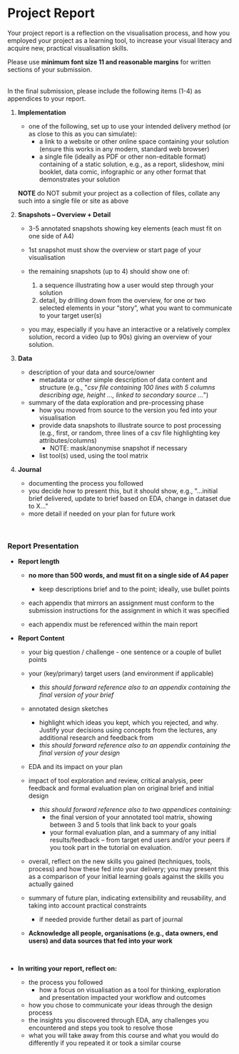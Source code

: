 # Project Report

Your project report is a reflection on the visualisation process, and how you employed your project as a learning tool, to increase your visual literacy and acquire new, practical visualisation skills. 

Please use __minimum font size 11 and reasonable margins__ for written sections of your submission. <br /><br />

In the final submission, please include the following items (1-4) as appendices to your report.

<a name = "appendices"></a>

1. __Implementation__
    * one of the following, set up to use your intended delivery method (or as close to this as you can simulate):
        * a link to a website or other online space containing your solution (ensure this works in any modern, standard web browser)
        * a single file (ideally as PDF or other non-editable format) containing of a static solution, e.g., as a report, slideshow, mini booklet, data comic, infographic or any other format that demonstrates your solution
    
    __NOTE__ do NOT submit your project as a collection of files, collate any such into a single file or site as above

1. __Snapshots &ndash; Overview + Detail__
    * 3-5 annotated snapshots showing key elements (each must fit on one side of A4)
    * 1st snapshot must show the overview or start page of your visualisation
    * the remaining snapshots (up to 4) should show one of:
        1. a sequence illustrating how a user would step through your solution
        1. detail, by drilling down from the overview, for one or two selected elements in your “story”, what you want to communicate to your target user(s)

    * you may, especially if you have an interactive or a relatively complex solution, record a video (up to 90s) giving an overview of your solution.

1. __Data__ 
    * description of your data and source/owner
        * metadata or other simple description of data content and structure (e.g., "_csv file containing 100 lines with 5 columns describing age, height ..., linked to secondary source ..._")
    * summary of the data exploration and pre-processing phase
        * how you moved from source to the version you fed into your visualisation
        * provide data snapshots to illustrate source to post processing (e.g., first, or random, three lines of a csv file highlighting key attributes/columns)
            * NOTE: mask/anonymise snapshot if necessary
        * list tool(s) used, using the tool matrix

1. __Journal__
    * documenting the process you followed
    * you decide how to present this, but it should show, e.g., "...initial brief delivered, update to brief based on EDA, change in dataset due to X..."
    * more detail if needed on your plan for future work
    
<p>&nbsp;</p>
<a name = "report_"></a>

### Report Presentation

* __Report length__
    * __no more than 500 words, and must fit on a single side of A4 paper__
      * keep descriptions brief and to the point; ideally, use bullet points

    * each appendix that mirrors an assignment must conform to the submission instructions for the assignment in which it was specified 
    * each appendix must be referenced within the main report

* __Report Content__
    * your big question / challenge - one sentence or a couple of bullet points 
    * your (key/primary) target users (and environment if applicable)
      * _this should forward reference also to an appendix containing the final version of your brief_    

   * annotated design sketches
        * highlight which ideas you kept, which you rejected, and why. Justify your decisions using concepts from the lectures, any additional research and feedback from 
      * _this should forward reference also to an appendix containing the final version of your design_     
      
    * EDA and its impact on your plan
    
    * impact of tool exploration and review, critical analysis, peer feedback and formal evaluation plan on original brief and initial design  
      * _this should forward reference also to two appendices containing:_
         * the final version of your annotated tool matrix, showing between 3 and 5 tools that link back to your goals
         * your formal evaluation plan, and a summary of any initial results/feedback &ndash; from target end users and/or your peers if you took part in the tutorial on evaluation. 
      
    * overall, reflect on the new skills you gained (techniques, tools, process) and how these fed into your delivery; you may present this as a comparison of your initial learning goals against the skills you actually gained
    * summary of future plan, indicating extensibility and reusability, and taking into account practical constraints
         * if needed provide further detail as part of journal 

    * __Acknowledge all people, organisations (e.g., data owners, end users) and data sources that fed into your work__

<p>&nbsp;</p>

* __In writing your report, reflect on:__

    * the process you followed
        * how a focus on visualisation as a tool for thinking, exploration and presentation impacted your workflow and outcomes
    * how you chose to communicate your ideas through the design process
    * the insights you discovered through EDA, any challenges you encountered and steps you took to resolve those
    * what you will take away from this course and what you would do differently if you repeated it or took a similar course


